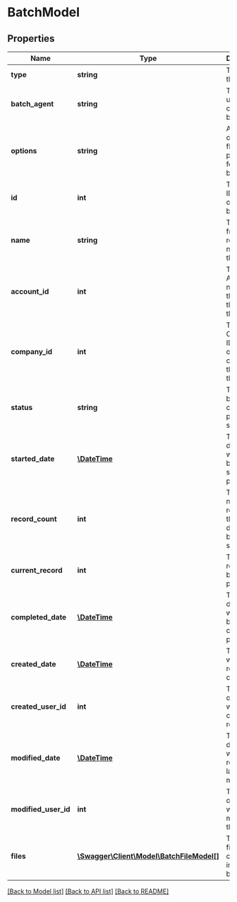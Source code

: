 # BatchModel

## Properties
Name | Type | Description | Notes
------------ | ------------- | ------------- | -------------
**type** | **string** | The type of this batch. | 
**batch_agent** | **string** | The agent used to create this batch | [optional] 
**options** | **string** | Any optional flags provided for this batch | [optional] 
**id** | **int** | The unique ID number of this batch. | [optional] 
**name** | **string** | The user-friendly readable name for this batch. | 
**account_id** | **int** | The Account ID number of the account that owns this batch. | [optional] 
**company_id** | **int** | The Company ID number of the company that owns this batch. | [optional] 
**status** | **string** | This batch&#39;s current processing status | [optional] 
**started_date** | [**\DateTime**](\DateTime.md) | The date/time when this batch started processing | [optional] 
**record_count** | **int** | The number of records in this batch; determined by the server | [optional] 
**current_record** | **int** | The current record being processed | [optional] 
**completed_date** | [**\DateTime**](\DateTime.md) | The date/time when this batch was completely processed | [optional] 
**created_date** | [**\DateTime**](\DateTime.md) | The date when this record was created. | [optional] 
**created_user_id** | **int** | The User ID of the user who created this record. | [optional] 
**modified_date** | [**\DateTime**](\DateTime.md) | The date/time when this record was last modified. | [optional] 
**modified_user_id** | **int** | The user ID of the user who last modified this record. | [optional] 
**files** | [**\Swagger\Client\Model\BatchFileModel[]**](BatchFileModel.md) | The list of files contained in this batch. | [optional] 

[[Back to Model list]](../README.md#documentation-for-models) [[Back to API list]](../README.md#documentation-for-api-endpoints) [[Back to README]](../README.md)


